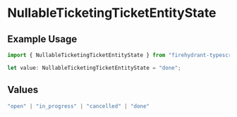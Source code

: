 # NullableTicketingTicketEntityState

## Example Usage

```typescript
import { NullableTicketingTicketEntityState } from "firehydrant-typescript-sdk/models/components";

let value: NullableTicketingTicketEntityState = "done";
```

## Values

```typescript
"open" | "in_progress" | "cancelled" | "done"
```